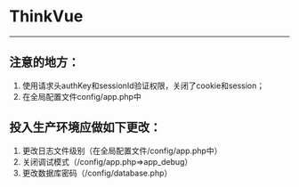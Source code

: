 # ThinkVue
--------------
## 注意的地方：

1. 使用请求头authKey和sessionId验证权限，关闭了cookie和session；
2. 在全局配置文件config/app.php中

## 投入生产环境应做如下更改：

1. 更改日志文件级别（在全局配置文件/config/app.php中）
2. 关闭调试模式（/config/app.php=>app_debug）
3. 更改数据库密码（/config/database.php）

